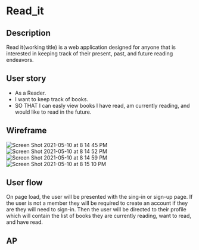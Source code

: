 # Read_it

## Description
Read it(working title) is a web application designed for anyone that is interested in keeping track of their present, past, and future reading endeavors. 

## User story 
- As a Reader. 
- I want to keep track of books. 
- SO THAT I can easly view books I have read, am currently reading, and would like to read in the future. 

## Wireframe 
![Screen Shot 2021-05-10 at 8 14 45 PM](https://user-images.githubusercontent.com/73543476/117743455-789e0a00-b1cc-11eb-8748-9271ed440ba6.png)
![Screen Shot 2021-05-10 at 8 14 52 PM](https://user-images.githubusercontent.com/73543476/117743465-7c319100-b1cc-11eb-95ed-6cef7d995985.png)
![Screen Shot 2021-05-10 at 8 14 59 PM](https://user-images.githubusercontent.com/73543476/117743480-805dae80-b1cc-11eb-8e45-8a5dad2cafcb.png)
![Screen Shot 2021-05-10 at 8 15 10 PM](https://user-images.githubusercontent.com/73543476/117743501-8784bc80-b1cc-11eb-9207-e5e3868eee6e.png)

## User flow 
On page load, the user will be presented with the sing-in or sign-up page. 
If the user is not a member they will be required to create an account if they are they will need to sign-in. 
Then the user will be directed to their profile which will contain the list of books they are currently reading, want to read, and have read. 

## AP


